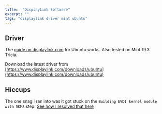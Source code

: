 ```yaml
---
title:  "DisplayLink Software"
excerpt: ""
tags: "displaylink driver mint ubuntu"
---
```


## Driver

The [guide on displaylink.com](https://support.displaylink.com/knowledgebase/articles/684649-how-to-install-displaylink-software-on-ubuntu) for Ubuntu works. Also tested on Mint 19.3 Tricia.

Download the latest driver from [https://www.displaylink.com/downloads/ubuntu](https://www.displaylink.com/downloads/ubuntu)

## Hiccups
The one snag I ran into was it got stuck on the `Building EVDI kernel module with DKMS` step. [See how I resolved that here](ubuntu-dkms-error.html)